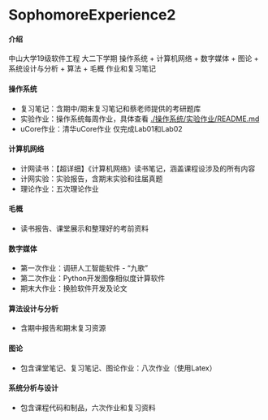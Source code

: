 # SophomoreExperience2

#### 介绍
中山大学19级软件工程 大二下学期 操作系统 + 计算机网络 + 数字媒体 + 图论 + 系统设计与分析 + 算法 + 毛概 作业和复习笔记

#### 操作系统

* 复习笔记：含期中/期末复习笔记和蔡老师提供的考研题库
* 实验作业：操作系统每周作业，具体查看 [./操作系统/实验作业/README.md](https://gitee.com/WondrousWisdomcard/sophomore-experience2/blob/master/%E6%93%8D%E4%BD%9C%E7%B3%BB%E7%BB%9F/README.md)
* uCore作业：清华uCore作业 仅完成Lab01和Lab02

#### 计算机网络

* 计网读书：【超详细】《计算机网络》读书笔记，涵盖课程设涉及的所有内容
* 计网实验：实验报告，含期末实验和往届真题
* 理论作业：五次理论作业

#### 毛概

* 读书报告、课堂展示和整理好的考前资料

#### 数字媒体

* 第一次作业：调研人工智能软件 - “九歌”
* 第二次作业：Python开发图像相似度计算软件
* 期末大作业：换脸软件开发及论文

#### 算法设计与分析

* 含期中报告和期末复习资源

#### 图论

* 包含课堂笔记、复习笔记、图论作业：八次作业（使用Latex）

#### 系统分析与设计

* 包含课程代码和制品，六次作业和复习资料





